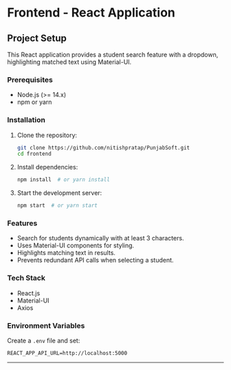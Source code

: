 # Frontend - React Application

## Project Setup
This React application provides a student search feature with a dropdown, highlighting matched text using Material-UI.

### Prerequisites
- Node.js (>= 14.x)
- npm or yarn

### Installation
1. Clone the repository:
   ```sh
   git clone https://github.com/nitishpratap/PunjabSoft.git
   cd frontend
   ```
2. Install dependencies:
   ```sh
   npm install  # or yarn install
   ```
3. Start the development server:
   ```sh
   npm start  # or yarn start
   ```

### Features
- Search for students dynamically with at least 3 characters.
- Uses Material-UI components for styling.
- Highlights matching text in results.
- Prevents redundant API calls when selecting a student.

### Tech Stack
- React.js
- Material-UI
- Axios

### Environment Variables
Create a `.env` file and set:
```
REACT_APP_API_URL=http://localhost:5000
```
---
